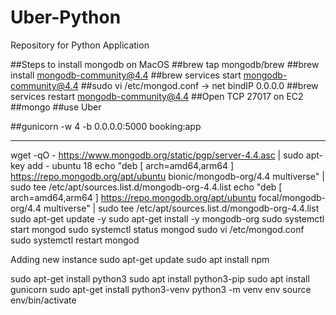# Uber-Python
Repository for Python Application

##Steps to install mongodb on MacOS
##brew tap mongodb/brew
##brew install mongodb-community@4.4
##brew services start mongodb-community@4.4
##sudo vi /etc/mongod.conf -> net bindIP 0.0.0.0
##brew services restart mongodb-community@4.4
##Open TCP 27017 on EC2
##mongo
##use Uber


##gunicorn -w 4 -b 0.0.0.0:5000 booking:app

----

wget -qO - https://www.mongodb.org/static/pgp/server-4.4.asc | sudo apt-key add -
ubuntu 18
echo "deb [ arch=amd64,arm64 ] https://repo.mongodb.org/apt/ubuntu bionic/mongodb-org/4.4 multiverse" | sudo tee /etc/apt/sources.list.d/mongodb-org-4.4.list
echo "deb [ arch=amd64,arm64 ] https://repo.mongodb.org/apt/ubuntu focal/mongodb-org/4.4 multiverse" | sudo tee /etc/apt/sources.list.d/mongodb-org-4.4.list
sudo apt-get update -y
sudo apt-get install -y mongodb-org
sudo systemctl start mongod
sudo systemctl status mongod
sudo vi /etc/mongod.conf
sudo systemctl restart mongod


Adding new instance
sudo apt-get update
sudo apt install npm

sudo apt-get install python3
sudo apt install python3-pip
sudo apt install gunicorn
sudo apt-get install python3-venv
python3 -m venv env
source env/bin/activate
 